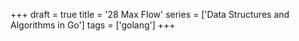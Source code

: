 +++
draft = true
title = '28 Max Flow'
series = ['Data Structures and Algorithms in Go']
tags = ['golang']
+++